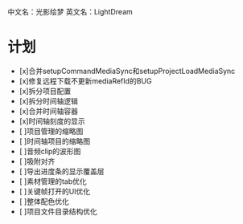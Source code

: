 中文名：光影绘梦
英文名：LightDream

# 计划
* [x]合并setupCommandMediaSync和setupProjectLoadMediaSync
* [x]修复远程下载不更新mediaRefId的BUG
* [x]拆分项目配置
* [x]拆分时间轴逻辑
* [x]合并时间轴容器
* [x]时间轴刻度的显示
* [ ]项目管理的缩略图
* [ ]时间轴项目的缩略图
* [ ]音频clip的波形图
* [ ]吸附对齐
* [ ]导出进度条的显示覆盖层
* [ ]素材管理的tab优化
* [ ]关键帧打开的UI优化
* [ ]整体配色优化
* [ ]项目文件目录结构优化